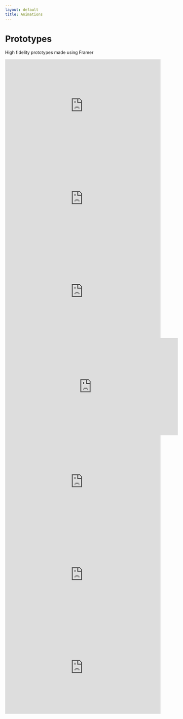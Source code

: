 ```yaml
---
layout: default
title: Animations
---
```

<h1 class="pageTitle">Prototypes</h1>
<div class="pageTitle-helper"><p>High fidelity prototypes made using Framer</p></div>
<div class="row">
  <div class="col-6" style="text-align:center;"><iframe width="100%" height="300" src="https://www.youtube.com/embed/1UfzlKRpKdo" frameborder="0" allowfullscreen></iframe></div>
  <div class="col-6" style="text-align:center;"><iframe width="100%" height="300" src="https://www.youtube.com/embed/4QPG3aR4_Vo" frameborder="0" allowfullscreen></iframe></div>  
</div>
<div class="row">
  <div class="col-6" style="text-align:center;"><iframe width="100%" height="300" src="https://www.youtube.com/embed/W9co4DMRNiM" frameborder="0" allowfullscreen></iframe></div>
  <div class="col-6" style="text-align:center;"><iframe width="560" height="315" src="https://www.youtube.com/embed/Ll-6nb8hn2A" frameborder="0" allowfullscreen></iframe>
  </div>
</div>
<div class="row">
  <div class="col-6" style="text-align:center;"><iframe width="100%" height="300" src="https://www.youtube.com/embed/j6ErGI-S_Jw" frameborder="0" allowfullscreen></iframe></div>
  <div class="col-6" style="text-align:center;"><iframe width="100%" height="300" src="https://www.youtube.com/embed/9gqtEASDaTQ" frameborder="0" allowfullscreen></iframe></div>  
</div>
<div class="row">
  <div class="col-6" style="text-align:center;"><iframe width="100%" height="300" src="https://www.youtube.com/embed/S1-24yZ8EXQ" frameborder="0" allowfullscreen></iframe></div>
</div>